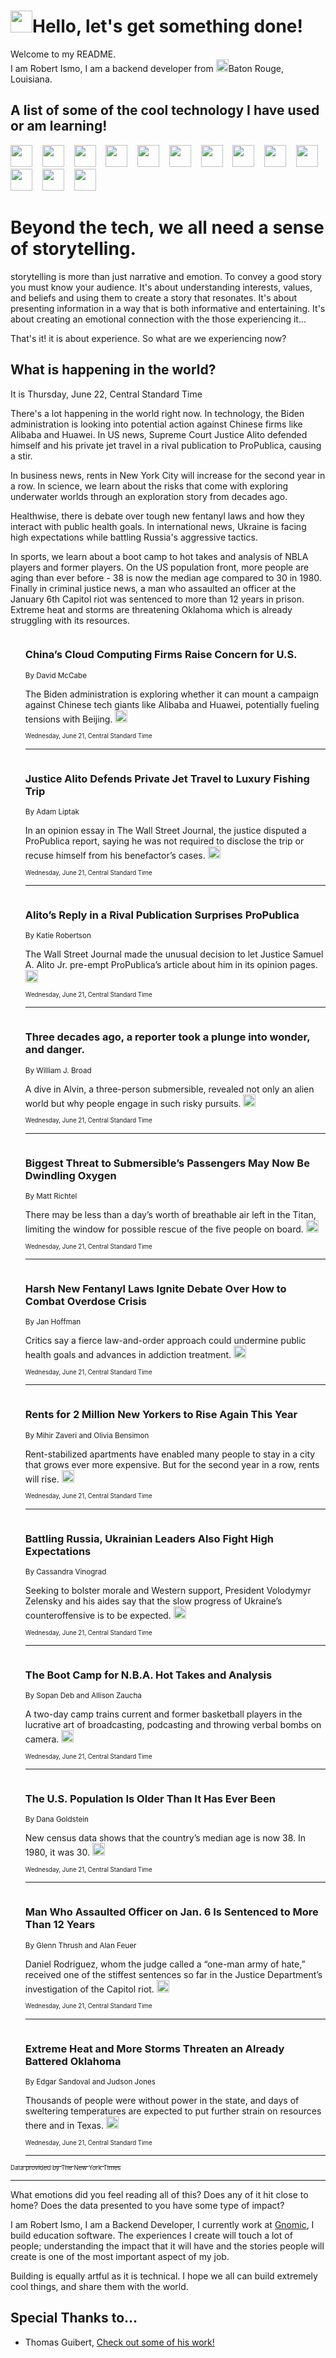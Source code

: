 <h1><img src="https://emojis.slackmojis.com/emojis/images/1643514375/3493/hot-coffee.gif?1643514375" width="35"/>Hello, let's get something done!</h1>

<p>Welcome to my README.<br/>
I am Robert Ismo, I am a backend developer from <img src="https://emojis.slackmojis.com/emojis/images/1638395689/50435/moulin_rouge.png?1638395689" width="20"/>Baton Rouge, Louisiana.</p>
<h2>A list of some of the cool technology I have used or am learning!</h2>
<p>
<img src="https://emojis.slackmojis.com/emojis/images/1643516091/21142/meow_bongotap.gif?1643516091" width="35" alt="">
<img src="https://img.shields.io/badge/Favorite%20Frontend%20Framework-SvelteKit-f83903" alt="">
<img src="https://img.shields.io/badge/Second%20Favorite-Vue-40b581" alt="">
<img src="https://img.shields.io/badge/Most%20Used%20Runtime-Nodejs-78b061" alt="">
<img src="https://emojis.slackmojis.com/emojis/images/1643517416/34482/fire.gif?1643517416" width="35" alt="">
<img src="https://img.shields.io/badge/Javascript%20But%20Better-Typescript-0078ca" alt="">
<img src="https://img.shields.io/badge/Favorite%20Language-Elixir-3e244d" alt="">
<img src="https://img.shields.io/badge/Containerize%20Everything-Docker-6ac9ef" alt="">
<img src="https://emojis.slackmojis.com/emojis/images/1643514596/5999/meow_party.gif?1643514596" width="35" alt="">
<img src="https://img.shields.io/badge/API%20Love%20Language-Graphql-de32a5" alt="">
<img src="https://img.shields.io/badge/Our%20Favorite%20Version%20Controller-Git-e94f33" alt="">
<img src="https://img.shields.io/badge/Favorite%20Database-Redis-d42d1d" alt="">
<img src="https://emojis.slackmojis.com/emojis/images/1643514559/5584/deployparrot.gif?1643514559" width="35" alt="">
<img src="https://img.shields.io/badge/Container%20Interstate-RabbitMQ-f66200" alt="">
<img src="https://img.shields.io/badge/Gotta%20Learn-Kubernetes-316adf" alt="">
<img src="https://img.shields.io/badge/Really%20Mature%20Now-WASM-654fef" alt="">
<img src="https://emojis.slackmojis.com/emojis/images/1666642497/61942/dance_vibe.gif?1666642497" width="35" alt="">
<img src="https://img.shields.io/badge/For%20My%20M1-ARM64-657d96" alt="">
<img src="https://img.shields.io/badge/Loving%20This%20So%20Much-TailwindCSS-17bcb5" alt="">
<img src="https://img.shields.io/badge/Cool%20Build%20Tool-Vite-f9cb24" alt="">
<img src="https://emojis.slackmojis.com/emojis/images/1669231376/62819/working-on-it.gif?1669231376" width="35" alt="">
<img src="https://img.shields.io/badge/Fun%20and%20Easy%20Database-MongoDB-5f8c49" alt="">
<img src="https://img.shields.io/badge/JS%20Life%20Support-NPM-c73737" alt="">
<img src="https://img.shields.io/badge/I%20Liked%20It-DynamoDB-0073b9" alt="">
<img src="https://emojis.slackmojis.com/emojis/images/1643514045/46/question.gif?1643514045" width="35" alt="">
<img src="https://img.shields.io/badge/cool-React-60d6f9" alt="">
<img src="https://img.shields.io/badge/Future%20Big%20Project-Lambda-f37e00" alt="">
<img src="https://img.shields.io/badge/NPM%20But%20Better-PNPM-f1aa07" alt="">
<img src="https://emojis.slackmojis.com/emojis/images/1643514943/9662/fbwow.gif?1643514943" width="35" alt="">
<img src="https://img.shields.io/badge/First%20Language-C-662079" alt="">
<img src="https://img.shields.io/badge/Where%20I%20Deploy%20Frontend-Vercel-000000" alt="">
<img src="https://img.shields.io/badge/Who%20Does%20not%20Want%20an%20App-Swift-f9492a" alt="">
<img src="https://emojis.slackmojis.com/emojis/images/1643514058/151/javascript.png?1643514058" width="35" alt="">
<img src="https://img.shields.io/badge/cool-Python-fbd542" alt="">
<img src="https://img.shields.io/badge/Favorite%20Something-Stripe-656cdc" alt="">
<img src="https://img.shields.io/badge/Of%20Course-HTML5-ed6327" alt="">
<img src="https://emojis.slackmojis.com/emojis/images/1660415405/60731/bomb.gif?1660415405" width="35" alt="">
<img src="https://img.shields.io/badge/hate-CSS-2964ec" alt="">
<img src="https://img.shields.io/badge/Learning-CircleCI-141215" alt="">
<img src="https://img.shields.io/badge/Learning-Rust-fbbb3b" alt="">
<img src="https://emojis.slackmojis.com/emojis/images/1660415397/60712/writing-hand.gif?1660415397" width="35" alt="">
<img src="https://img.shields.io/badge/Dev%20Browser%20of%20Choice-Firefox-cc4e26" alt="">
<img src="https://img.shields.io/badge/Recoverying%20From%20Windows-UNIX-1781e3" alt="">
<img src="https://img.shields.io/badge/LOVE-LogSeq-90c1c2" alt="">
<img src="https://emojis.slackmojis.com/emojis/images/1643514066/223/kirby.gif?1643514066" width="35" alt="">
<img src="https://img.shields.io/badge/Daily%20Driver-MacOS-e6e6e8" alt="">
<img src="https://img.shields.io/badge/Git%20Server-Github-000000" alt="">
<img src="https://img.shields.io/badge/enjoyable-EC2-f17428" alt="">
<img src="https://emojis.slackmojis.com/emojis/images/1643514239/2069/excited.gif?1643514239" width="35" alt="">
</p>
<h1>Beyond the tech, we all need a sense of storytelling.</h1>
<p>storytelling is more than just narrative and emotion. To convey a good story you must know your audience. It's about understanding interests, values, and beliefs and using them to create a story that resonates. It's about presenting information in a way that is both informative and entertaining. It's about creating an emotional connection with the those experiencing it...</p>
<p>That's it! it is about experience. So what are we experiencing now?</p>
<h2>What is happening in the world?</h2>
<p>It is Thursday, June 22, Central Standard Time</p>
<p>
There&#39;s a lot happening in the world right now. In technology, the Biden administration is looking into potential action against Chinese firms like Alibaba and Huawei. In US news, Supreme Court Justice Alito defended himself and his private jet travel in a rival publication to ProPublica, causing a stir. 

In business news, rents in New York City will increase for the second year in a row. In science, we learn about the risks that come with exploring underwater worlds through an exploration story from decades ago. 

Healthwise, there is debate over tough new fentanyl laws and how they interact with public health goals. In international news, Ukraine is facing high expectations while battling Russia&#39;s aggressive tactics. 

In sports, we learn about a boot camp to hot takes and analysis of NBLA players and former players. On the US population front, more people are aging than ever before - 38 is now the median age compared to 30 in 1980. Finally in criminal justice news, a man who assaulted an officer at the January 6th Capitol riot was sentenced to more than 12 years in prison. Extreme heat and storms are threatening Oklahoma which is already struggling with its resources.</p>
<ol>
<img src="https://img.shields.io/badge/-technology-blue" alt="">
<h3>China’s Cloud Computing Firms Raise Concern for U.S.</h3>
<sub>By David McCabe</sub>
<p>The Biden administration is exploring whether it can mount a campaign against Chinese tech giants like Alibaba and Huawei, potentially fueling tensions with Beijing.  <a href="https://nyti.ms/46kWoPp"><img src="https://developer.nytimes.com/files/poweredby_nytimes_30b.png?v=1583354208352" height="20"></a></p>
<sub><sub>Wednesday, June 21, Central Standard Time</sub></sub>
<hr/>
<img src="https://img.shields.io/badge/-us-blue" alt="">
<h3>Justice Alito Defends Private Jet Travel to Luxury Fishing Trip</h3>
<sub>By Adam Liptak</sub>
<p>In an opinion essay in The Wall Street Journal, the justice disputed a ProPublica report, saying he was not required to disclose the trip or recuse himself from his benefactor’s cases.  <a href="https://nyti.ms/44666Di"><img src="https://developer.nytimes.com/files/poweredby_nytimes_30b.png?v=1583354208352" height="20"></a></p>
<sub><sub>Wednesday, June 21, Central Standard Time</sub></sub>
<hr/>
<img src="https://img.shields.io/badge/-business-blue" alt="">
<h3>Alito’s Reply in a Rival Publication Surprises ProPublica</h3>
<sub>By Katie Robertson</sub>
<p>The Wall Street Journal made the unusual decision to let Justice Samuel A. Alito Jr. pre-empt ProPublica’s article about him in its opinion pages.  <a href="https://nyti.ms/3PpGaP3"><img src="https://developer.nytimes.com/files/poweredby_nytimes_30b.png?v=1583354208352" height="20"></a></p>
<sub><sub>Wednesday, June 21, Central Standard Time</sub></sub>
<hr/>
<img src="https://img.shields.io/badge/-science-blue" alt="">
<h3>Three decades ago, a reporter took a plunge into wonder, and danger.</h3>
<sub>By William J. Broad</sub>
<p>A dive in Alvin, a three-person submersible, revealed not only an alien world but why people engage in such risky pursuits.  <a href="https://nyti.ms/3JpEd1g"><img src="https://developer.nytimes.com/files/poweredby_nytimes_30b.png?v=1583354208352" height="20"></a></p>
<sub><sub>Wednesday, June 21, Central Standard Time</sub></sub>
<hr/>
<img src="https://img.shields.io/badge/-us-blue" alt="">
<h3>Biggest Threat to Submersible’s Passengers May Now Be Dwindling Oxygen</h3>
<sub>By Matt Richtel</sub>
<p>There may be less than a day’s worth of breathable air left in the Titan, limiting the window for possible rescue of the five people on board.  <a href="https://nyti.ms/3XlmgGJ"><img src="https://developer.nytimes.com/files/poweredby_nytimes_30b.png?v=1583354208352" height="20"></a></p>
<sub><sub>Wednesday, June 21, Central Standard Time</sub></sub>
<hr/>
<img src="https://img.shields.io/badge/-health-blue" alt="">
<h3>Harsh New Fentanyl Laws Ignite Debate Over How to Combat Overdose Crisis</h3>
<sub>By Jan Hoffman</sub>
<p>Critics say a fierce law-and-order approach could undermine public health goals and advances in addiction treatment.  <a href="https://nyti.ms/3PpnwGZ"><img src="https://developer.nytimes.com/files/poweredby_nytimes_30b.png?v=1583354208352" height="20"></a></p>
<sub><sub>Wednesday, June 21, Central Standard Time</sub></sub>
<hr/>
<img src="https://img.shields.io/badge/-nyregion-blue" alt="">
<h3>Rents for 2 Million New Yorkers to Rise Again This Year</h3>
<sub>By Mihir Zaveri and Olivia Bensimon</sub>
<p>Rent-stabilized apartments have enabled many people to stay in a city that grows ever more expensive. But for the second year in a row, rents will rise.  <a href="https://nyti.ms/3Xgi4Ii"><img src="https://developer.nytimes.com/files/poweredby_nytimes_30b.png?v=1583354208352" height="20"></a></p>
<sub><sub>Wednesday, June 21, Central Standard Time</sub></sub>
<hr/>
<img src="https://img.shields.io/badge/-world-blue" alt="">
<h3>Battling Russia, Ukrainian Leaders Also Fight High Expectations</h3>
<sub>By Cassandra Vinograd</sub>
<p>Seeking to bolster morale and Western support, President Volodymyr Zelensky and his aides say that the slow progress of Ukraine’s counteroffensive is to be expected.  <a href="https://nyti.ms/3CHp7R1"><img src="https://developer.nytimes.com/files/poweredby_nytimes_30b.png?v=1583354208352" height="20"></a></p>
<sub><sub>Wednesday, June 21, Central Standard Time</sub></sub>
<hr/>
<img src="https://img.shields.io/badge/-sports-blue" alt="">
<h3>The Boot Camp for N.B.A. Hot Takes and Analysis</h3>
<sub>By Sopan Deb and Allison Zaucha</sub>
<p>A two-day camp trains current and former basketball players in the lucrative art of broadcasting, podcasting and throwing verbal bombs on camera.  <a href="https://nyti.ms/3NGASxb"><img src="https://developer.nytimes.com/files/poweredby_nytimes_30b.png?v=1583354208352" height="20"></a></p>
<sub><sub>Wednesday, June 21, Central Standard Time</sub></sub>
<hr/>
<img src="https://img.shields.io/badge/-us-blue" alt="">
<h3>The U.S. Population Is Older Than It Has Ever Been</h3>
<sub>By Dana Goldstein</sub>
<p>New census data shows that the country’s median age is now 38. In 1980, it was 30.  <a href="https://nyti.ms/3JrcVrw"><img src="https://developer.nytimes.com/files/poweredby_nytimes_30b.png?v=1583354208352" height="20"></a></p>
<sub><sub>Wednesday, June 21, Central Standard Time</sub></sub>
<hr/>
<img src="https://img.shields.io/badge/-us-blue" alt="">
<h3>Man Who Assaulted Officer on Jan. 6 Is Sentenced to More Than 12 Years</h3>
<sub>By Glenn Thrush and Alan Feuer</sub>
<p>Daniel Rodriguez, whom the judge called a “one-man army of hate,” received one of the stiffest sentences so far in the Justice Department’s investigation of the Capitol riot.  <a href="https://nyti.ms/3XiaHQE"><img src="https://developer.nytimes.com/files/poweredby_nytimes_30b.png?v=1583354208352" height="20"></a></p>
<sub><sub>Wednesday, June 21, Central Standard Time</sub></sub>
<hr/>
<img src="https://img.shields.io/badge/-us-blue" alt="">
<h3>Extreme Heat and More Storms Threaten an Already Battered Oklahoma</h3>
<sub>By Edgar Sandoval and Judson Jones</sub>
<p>Thousands of people were without power in the state, and days of sweltering temperatures are expected to put further strain on resources there and in Texas.  <a href="https://nyti.ms/3JpUsLS"><img src="https://developer.nytimes.com/files/poweredby_nytimes_30b.png?v=1583354208352" height="20"></a></p>
<sub><sub>Wednesday, June 21, Central Standard Time</sub></sub>
<hr/>
</ol>
<a href="https://developer.nytimes.com"><sub><sub>Data provided by The New York Times</sub></sub></a>
<hr/>
<p>What emotions did you feel reading all of this? Does any of it hit close to home? Does the data presented to you have some type of impact?</p>
<p>I am Robert Ismo, I am a Backend Developer, I currently work at <a href="https://gnomic.education/">Gnomic</a>, I build education software. The experiences I create will touch a lot of people; understanding the impact that it will have and the stories people will create is one of the most important aspect of my job.</p>
<p>Building is equally artful as it is technical. I hope we all can build extremely cool things, and share them with the world.</p>
<h2>Special Thanks to...</h2>
<ul>
<li>Thomas Guibert, <a href="https://github.com/thmsgbrt/thmsgbrt">Check out some of his work!</a></li>
</ul>